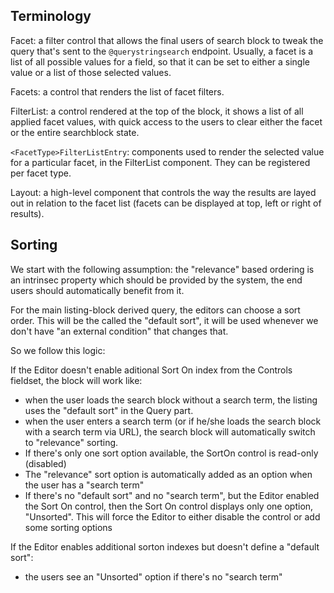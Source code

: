 ## Terminology

Facet: a filter control that allows the final users of search block to tweak
the query that's sent to the `@querystringsearch` endpoint. Usually, a facet is
a list of all possible values for a field, so that it can be set to either
a single value or a list of those selected values.

Facets: a control that renders the list of facet filters.

FilterList: a control rendered at the top of the block, it shows a list of all
applied facet values, with quick access to the users to clear either the facet
or the entire searchblock state.

`<FacetType>FilterListEntry`: components used to render the selected value for
a particular facet, in the FilterList component. They can be registered per
facet type.

Layout: a high-level component that controls the way the results are layed out
in relation to the facet list (facets can be displayed at top, left or right of
results).

## Sorting

We start with the following assumption: the "relevance" based ordering is an
intrinsec property which should be provided by the system, the end users should
automatically benefit from it.

For the main listing-block derived query, the editors can choose a sort order.
This will be the called the "default sort", it will be used whenever we don't
have "an external condition" that changes that.

So we follow this logic:

If the Editor doesn't enable aditional Sort On index from the Controls
fieldset, the block will work like:

- when the user loads the search block without a search term, the listing uses
  the "default sort" in the Query part.
- when the user enters a search term (or if he/she loads the search block with
  a search term via URL), the search block will automatically switch to
  "relevance" sorting.
- If there's only one sort option available, the SortOn control is read-only
  (disabled)
- The "relevance" sort option is automatically added as an option when the user
  has a "search term"
- If there's no "default sort" and no "search term", but the Editor enabled the
  Sort On control, then the Sort On control displays only one option,
  "Unsorted". This will force the Editor to either disable the control or add
  some sorting options

If the Editor enables additional sorton indexes but doesn't define
a "default sort":

- the users see an "Unsorted" option if there's no "search term"


